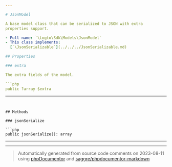 ```yaml
---

# JsonModel

A base model class that can be serialized to JSON with extra
properties support.

- Full name: `\Logto\Sdk\Models\JsonModel`
- This class implements:
  [`\JsonSerializable`](../../../JsonSerializable.md)

## Properties

### extra

The extra fields of the model.

```php
public ?array $extra
```

---
```


## Methods

### jsonSerialize

```php
public jsonSerialize(): array
```

---

---

> Automatically generated from source code comments on 2023-08-11 using [phpDocumentor](http://www.phpdoc.org/) and [saggre/phpdocumentor-markdown](https://github.com/Saggre/phpDocumentor-markdown)
